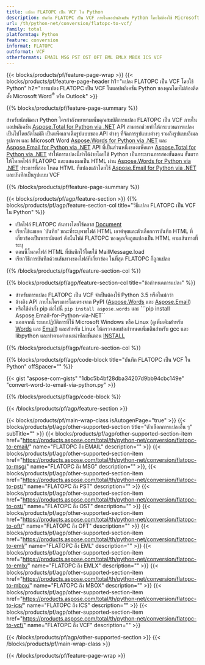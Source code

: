 ```yaml
---
title: แปลง FLATOPC เป็น VCF ใน Python
description: บันทึก FLATOPC เป็น VCF ภายในแอปพลิเคชัน Python โดยไม่ต้องใช้ Microsoft Word หรือ Outlook
url: /th/python-net/conversion/flatopc-to-vcf/
family: total
platformtag: Python
feature: conversion
informat: FLATOPC
outformat: VCF
otherformats: EMAIL MSG PST OST OFT EML EMLX MBOX ICS VCF
---
```

{{< blocks/products/pf/feature-page-wrap >}}
{{< blocks/products/pf/feature-page-header h1="แปลง FLATOPC เป็น VCF โดยใช้ Python" h2="การแปลง FLATOPC เป็น VCF ในแอปพลิเคชัน Python ของคุณโดยไม่ต้องติดตั้ง Microsoft Word<sup>&reg;</sup> หรือ Outlook" >}}

{{% blocks/products/pf/feature-page-summary %}}

สำหรับนักพัฒนา Python ใครกำลังพยายามเพิ่มคุณสมบัติการแปลง FLATOPC เป็น VCF ภายในแอปพลิเคชัน [Aspose.Total for Python via .NET](https://products.aspose.com/total/python-net/) API สามารถช่วยทำให้กระบวนการแปลงเป็นไปโดยอัตโนมัติ เป็นแพ็คเกจเต็มรูปแบบของ API ต่างๆ ที่จัดการรูปแบบต่างๆ รวมถึงรูปแบบอีเมล รูปภาพ และ Microsoft Word [Aspose.Words for Python via .NET](https://products.aspose.com/words/python-net/) และ [Aspose.Email for Python via .NET](https://products.aspose.com/email/python-net/) API ที่เป็นส่วนหนึ่งของแพ็คเกจ [Aspose.Total for Python via .NET](https://products.aspose.com/total/python-net/) ทำให้การแปลงนี้ทำได้ง่ายโดยใช้ Python เป็นกระบวนการสองขั้นตอน ขั้นแรกให้โหลดไฟล์ FLATOPC และแสดงผลเป็น HTML ผ่าน [Aspose.Words for Python via .NET](https://products.aspose.com/words/python-net/) ประการที่สอง โหลด HTML ที่แปลงแล้วโดยใช้ [Aspose.Email for Python via .NET](https://products.aspose.com/email/python-net/) และบันทึกเป็นรูปแบบ VCF

{{% /blocks/products/pf/feature-page-summary %}}

{{< blocks/products/pf/agp/feature-section >}}
{{% blocks/products/pf/agp/feature-section-col title="วิธีแปลง FLATOPC เป็น VCF ใน Python" %}}

- เปิดไฟล์ FLATOPC ต้นทางโดยใช้คลาส [Document](https://reference.aspose.com/words/python-net/aspose.words/document/)
- เรียกใช้เมธอด `บันทึก' ขณะที่ระบุพาธไฟล์ HTML เอาต์พุตและตัวเลือกการบันทึก HTML ที่เกี่ยวข้องเป็นพารามิเตอร์ ดังนั้นไฟล์ FLATOPC ของคุณจึงถูกแปลงเป็น HTML ตามเส้นทางที่ระบุ
- ตอนนี้โหลดไฟล์ HTML ที่บันทึกไว้โดยใช้ MailMessage.load
- เรียกวิธีการบันทึกด้วยเส้นทางของไฟล์ที่เกี่ยวข้อง ในที่สุด FLATOPC ก็ถูกแปลง

{{% /blocks/products/pf/agp/feature-section-col %}}

{{% blocks/products/pf/agp/feature-section-col title="ข้อกำหนดการแปลง" %}}

- สำหรับการแปลง FLATOPC เป็น VCF จำเป็นต้องใช้ Python 3.5 หรือใหม่กว่า
- อ้างอิง API ภายในโครงการโดยตรงจาก PyPI ([Aspose.Words](https://pypi.org/project/aspose-words/) และ [Aspose.Email](https://pypi.org/project/Aspose.Email-for-Python-via-NET/))
- หรือใช้คำสั่ง pip ต่อไปนี้ ```pip install aspose.words``` และ ```pip install Aspose.Email-for-Python-via-NET`` 
- นอกจากนี้ ระบบปฏิบัติการที่ใช้ Microsoft Windows หรือ Linux (ดูเพิ่มเติมสำหรับ [Words](https://docs.aspose.com/words/python-net/system-requirements/) และ [Email](https://docs.aspose.com/email/python-net/system-requirements/)) และสำหรับ Linux ให้ตรวจสอบข้อกำหนดเพิ่มเติมสำหรับ gcc และ libpython และทำตามคำแนะนำทีละขั้นตอน [INSTALL](https://docs.aspose.com/words/python-net/installation/)
 

{{% /blocks/products/pf/agp/feature-section-col %}}

{{% blocks/products/pf/agp/code-block title="บันทึก FLATOPC เป็น VCF ใน Python" offSpacer="" %}}

{{< gist "aspose-com-gists" "1dbc5b4bf28dba34207d9bb94cbc149e" "convert-word-to-email-via-python.py" >}}

{{% /blocks/products/pf/agp/code-block %}}

{{< /blocks/products/pf/agp/feature-section >}}

{{< blocks/products/pf/main-wrap-class isAutogenPage="true" >}}
{{< blocks/products/pf/agp/other-supported-section title="ตัวเลือกการแปลงอื่น ๆ" subTitle="" >}}
{{< blocks/products/pf/agp/other-supported-section-item href="https://products.aspose.com/total/th/python-net/conversion/flatopc-to-email/" name="FLATOPC ถึง EMAIL" description="" >}}
{{< blocks/products/pf/agp/other-supported-section-item href="https://products.aspose.com/total/th/python-net/conversion/flatopc-to-msg/" name="FLATOPC ถึง MSG" description="" >}},
{{< blocks/products/pf/agp/other-supported-section-item href="https://products.aspose.com/total/th/python-net/conversion/flatopc-to-pst/" name="FLATOPC ถึง PST" description="" >}}
{{< blocks/products/pf/agp/other-supported-section-item href="https://products.aspose.com/total/th/python-net/conversion/flatopc-to-ost/" name="FLATOPC ถึง OST" description="" >}}
{{< blocks/products/pf/agp/other-supported-section-item href="https://products.aspose.com/total/th/python-net/conversion/flatopc-to-oft/" name="FLATOPC ถึง OFT" description="" >}}
{{< blocks/products/pf/agp/other-supported-section-item href="https://products.aspose.com/total/th/python-net/conversion/flatopc-to-eml/" name="FLATOPC ถึง EML" description="" >}}
{{< blocks/products/pf/agp/other-supported-section-item href="https://products.aspose.com/total/th/python-net/conversion/flatopc-to-emlx/" name="FLATOPC ถึง EMLX" description="" >}}
{{< blocks/products/pf/agp/other-supported-section-item href="https://products.aspose.com/total/th/python-net/conversion/flatopc-to-mbox/" name="FLATOPC ถึง MBOX" description="" >}}
{{< blocks/products/pf/agp/other-supported-section-item href="https://products.aspose.com/total/th/python-net/conversion/flatopc-to-ics/" name="FLATOPC ถึง ICS" description="" >}}
{{< blocks/products/pf/agp/other-supported-section-item href="https://products.aspose.com/total/th/python-net/conversion/flatopc-to-vcf/" name="FLATOPC ถึง VCF" description="" >}}

{{< /blocks/products/pf/agp/other-supported-section >}}
{{< /blocks/products/pf/main-wrap-class >}}

{{< /blocks/products/pf/feature-page-wrap >}}